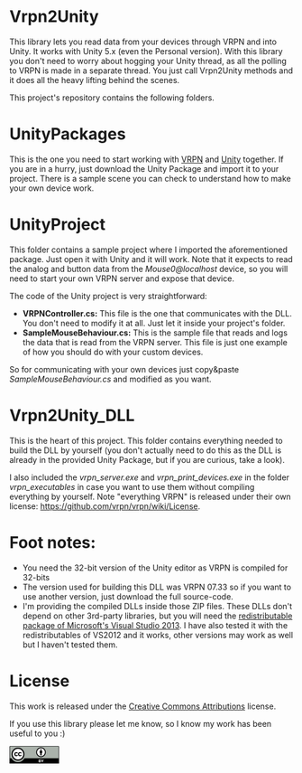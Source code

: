 Vrpn2Unity
==========
This library lets you read data from your devices through VRPN and into Unity. It works with Unity 5.x (even the Personal version). With this library you don't need to worry about hogging your Unity thread, as all the polling to VRPN is made in a separate thread. You just call Vrpn2Unity methods and it does all the heavy lifting behind the scenes.

This project's repository contains the following folders.

UnityPackages
====
This is the one you need to start working with [VRPN][2] and [Unity][4] together.
If you are in a hurry, just download the Unity Package and import it to your project. There is a sample scene you can check to understand how to make your own device work.

UnityProject
====
This folder contains a sample project where I imported the aforementioned package. Just open it with Unity and it will work.
Note that it expects to read the analog and button data from the
*Mouse0@localhost* device, so you will need to start your own
VRPN server and expose that device.

The code of the Unity project is very straightforward:

 * **VRPNController.cs:** This file is the one that communicates with the DLL.
   You don't need to modify it at all. Just let it inside your project's folder.
 * **SampleMouseBehaviour.cs:** This is the sample file that reads and logs
   the data that is read from the VRPN server. This file is just one
   example of how you should do with your custom devices.

So for communicating with your own devices just copy&paste *SampleMouseBehaviour.cs* and modified as you want.

Vrpn2Unity_DLL
====
This is the heart of this project. This folder contains everything needed to build the DLL by yourself (you don't actually need to do this as the DLL is already in the provided Unity Package, but if you are curious, take a look).

I also included the *vrpn_server.exe* and *vrpn_print_devices.exe* in the folder
*vrpn_executables* in case you want to use them without compiling everything by yourself. Note "everything VRPN" is released under their own license: https://github.com/vrpn/vrpn/wiki/License.


Foot notes:
====
* You need the 32-bit version of the Unity editor as VRPN is compiled for 32-bits
* The version used for building this DLL was VRPN 07.33 so if you want to use another version, just download the full source-code.
* I'm providing the compiled DLLs inside those ZIP files. These DLLs don't depend on other 3rd-party libraries, but you will need the [redistributable package of Microsoft's Visual Studio 2013][1]. I have also tested it with the redistributables of VS2012 and it works, other versions may work as well but I haven't tested them.

License
=======
This work is released under the [Creative Commons Attributions][3] license.

If you use this library please let me know, so I know my work has been useful to you :)

![CC Attribution](images/CC-BY_icon.png?raw=true)


[1]: http://www.microsoft.com/en-us/download/details.aspx?id=40784
[2]: https://github.com/vrpn/vrpn/wiki
[3]: https://creativecommons.org/licenses/by/2.0/
[4]: https://unity3d.com/
